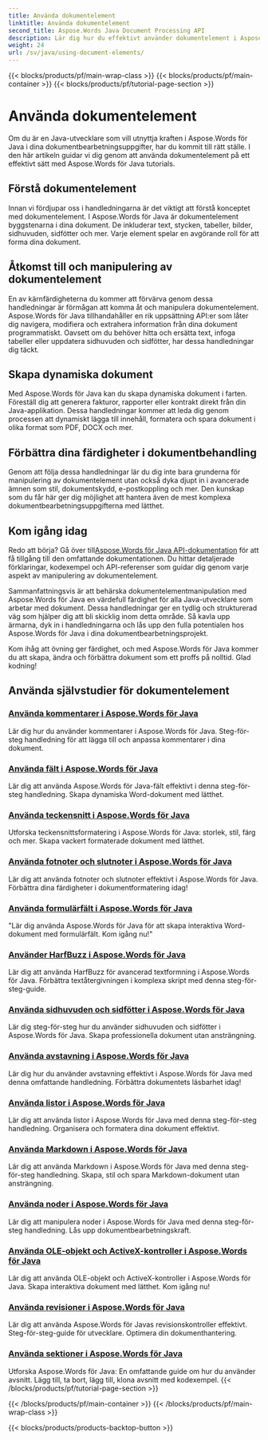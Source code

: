 ```yaml
---
title: Använda dokumentelement
linktitle: Använda dokumentelement
second_title: Aspose.Words Java Document Processing API
description: Lär dig hur du effektivt använder dokumentelement i Aspose.Words för Java med våra omfattande handledningar. Förbättra dina färdigheter i Java-dokumentbehandling idag!
weight: 24
url: /sv/java/using-document-elements/
---
```


{{< blocks/products/pf/main-wrap-class >}}
{{< blocks/products/pf/main-container >}}
{{< blocks/products/pf/tutorial-page-section >}}

# Använda dokumentelement


Om du är en Java-utvecklare som vill utnyttja kraften i Aspose.Words för Java i dina dokumentbearbetningsuppgifter, har du kommit till rätt ställe. I den här artikeln guidar vi dig genom att använda dokumentelement på ett effektivt sätt med Aspose.Words för Java tutorials.

## Förstå dokumentelement

Innan vi fördjupar oss i handledningarna är det viktigt att förstå konceptet med dokumentelement. I Aspose.Words för Java är dokumentelement byggstenarna i dina dokument. De inkluderar text, stycken, tabeller, bilder, sidhuvuden, sidfötter och mer. Varje element spelar en avgörande roll för att forma dina dokument.

## Åtkomst till och manipulering av dokumentelement

En av kärnfärdigheterna du kommer att förvärva genom dessa handledningar är förmågan att komma åt och manipulera dokumentelement. Aspose.Words för Java tillhandahåller en rik uppsättning API:er som låter dig navigera, modifiera och extrahera information från dina dokument programmatiskt. Oavsett om du behöver hitta och ersätta text, infoga tabeller eller uppdatera sidhuvuden och sidfötter, har dessa handledningar dig täckt.

## Skapa dynamiska dokument

Med Aspose.Words för Java kan du skapa dynamiska dokument i farten. Föreställ dig att generera fakturor, rapporter eller kontrakt direkt från din Java-applikation. Dessa handledningar kommer att leda dig genom processen att dynamiskt lägga till innehåll, formatera och spara dokument i olika format som PDF, DOCX och mer.

## Förbättra dina färdigheter i dokumentbehandling

Genom att följa dessa handledningar lär du dig inte bara grunderna för manipulering av dokumentelement utan också dyka djupt in i avancerade ämnen som stil, dokumentskydd, e-postkoppling och mer. Den kunskap som du får här ger dig möjlighet att hantera även de mest komplexa dokumentbearbetningsuppgifterna med lätthet.

## Kom igång idag

 Redo att börja? Gå över till[Aspose.Words för Java API-dokumentation](https://reference.aspose.com/words/java/) för att få tillgång till den omfattande dokumentationen. Du hittar detaljerade förklaringar, kodexempel och API-referenser som guidar dig genom varje aspekt av manipulering av dokumentelement.

Sammanfattningsvis är att behärska dokumentelementmanipulation med Aspose.Words för Java en värdefull färdighet för alla Java-utvecklare som arbetar med dokument. Dessa handledningar ger en tydlig och strukturerad väg som hjälper dig att bli skicklig inom detta område. Så kavla upp ärmarna, dyk in i handledningarna och lås upp den fulla potentialen hos Aspose.Words för Java i dina dokumentbearbetningsprojekt.

Kom ihåg att övning ger färdighet, och med Aspose.Words för Java kommer du att skapa, ändra och förbättra dokument som ett proffs på nolltid. Glad kodning!

## Använda självstudier för dokumentelement
### [Använda kommentarer i Aspose.Words för Java](./using-comments/)
Lär dig hur du använder kommentarer i Aspose.Words för Java. Steg-för-steg handledning för att lägga till och anpassa kommentarer i dina dokument.
### [Använda fält i Aspose.Words för Java](./using-fields/)
Lär dig att använda Aspose.Words för Java-fält effektivt i denna steg-för-steg handledning. Skapa dynamiska Word-dokument med lätthet.
### [Använda teckensnitt i Aspose.Words för Java](./using-fonts/)
Utforska teckensnittsformatering i Aspose.Words för Java: storlek, stil, färg och mer. Skapa vackert formaterade dokument med lätthet.
### [Använda fotnoter och slutnoter i Aspose.Words för Java](./using-footnotes-and-endnotes/)
Lär dig att använda fotnoter och slutnoter effektivt i Aspose.Words för Java. Förbättra dina färdigheter i dokumentformatering idag!
### [Använda formulärfält i Aspose.Words för Java](./using-form-fields/)
"Lär dig använda Aspose.Words för Java för att skapa interaktiva Word-dokument med formulärfält. Kom igång nu!"
### [Använder HarfBuzz i Aspose.Words för Java](./using-harfbuzz/)
Lär dig att använda HarfBuzz för avancerad textformning i Aspose.Words för Java. Förbättra textåtergivningen i komplexa skript med denna steg-för-steg-guide.
### [Använda sidhuvuden och sidfötter i Aspose.Words för Java](./using-headers-and-footers/)
Lär dig steg-för-steg hur du använder sidhuvuden och sidfötter i Aspose.Words för Java. Skapa professionella dokument utan ansträngning.
### [Använda avstavning i Aspose.Words för Java](./using-hyphenation/)
Lär dig hur du använder avstavning effektivt i Aspose.Words för Java med denna omfattande handledning. Förbättra dokumentets läsbarhet idag!
### [Använda listor i Aspose.Words för Java](./using-lists/)
Lär dig att använda listor i Aspose.Words för Java med denna steg-för-steg handledning. Organisera och formatera dina dokument effektivt.
### [Använda Markdown i Aspose.Words för Java](./using-markdown/)
Lär dig att använda Markdown i Aspose.Words för Java med denna steg-för-steg handledning. Skapa, stil och spara Markdown-dokument utan ansträngning.
### [Använda noder i Aspose.Words för Java](./using-nodes/)
Lär dig att manipulera noder i Aspose.Words för Java med denna steg-för-steg handledning. Lås upp dokumentbearbetningskraft.
### [Använda OLE-objekt och ActiveX-kontroller i Aspose.Words för Java](./using-ole-objects-and-activex/)
Lär dig att använda OLE-objekt och ActiveX-kontroller i Aspose.Words för Java. Skapa interaktiva dokument med lätthet. Kom igång nu!
### [Använda revisioner i Aspose.Words för Java](./using-revisions/)
Lär dig att använda Aspose.Words för Javas revisionskontroller effektivt. Steg-för-steg-guide för utvecklare. Optimera din dokumenthantering.
### [Använda sektioner i Aspose.Words för Java](./using-sections/)
Utforska Aspose.Words för Java: En omfattande guide om hur du använder avsnitt. Lägg till, ta bort, lägg till, klona avsnitt med kodexempel.
{{< /blocks/products/pf/tutorial-page-section >}}

{{< /blocks/products/pf/main-container >}}
{{< /blocks/products/pf/main-wrap-class >}}

{{< blocks/products/products-backtop-button >}}
